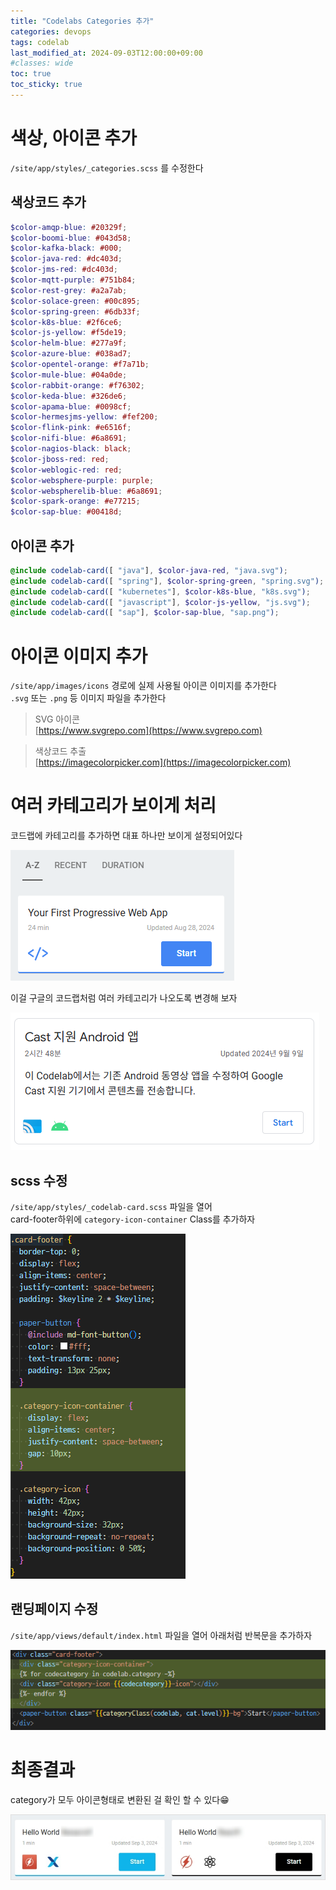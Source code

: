 ```yaml
---
title: "Codelabs Categories 추가"
categories: devops
tags: codelab
last_modified_at: 2024-09-03T12:00:00+09:00
#classes: wide
toc: true
toc_sticky: true
---
```


# 색상, 아이콘 추가

`/site/app/styles/_categories.scss` 를 수정한다

## 색상코드 추가

```scss
$color-amqp-blue: #20329f;
$color-boomi-blue: #043d58;
$color-kafka-black: #000;
$color-java-red: #dc403d;
$color-jms-red: #dc403d;
$color-mqtt-purple: #751b84;
$color-rest-grey: #a2a7ab;
$color-solace-green: #00c895;
$color-spring-green: #6db33f;
$color-k8s-blue: #2f6ce6;
$color-js-yellow: #f5de19;
$color-helm-blue: #277a9f;
$color-azure-blue: #038ad7;
$color-opentel-orange: #f7a71b;
$color-mule-blue: #04a0de;
$color-rabbit-orange: #f76302;
$color-keda-blue: #326de6;
$color-apama-blue: #0098cf;
$color-hermesjms-yellow: #fef200;
$color-flink-pink: #e6516f;
$color-nifi-blue: #6a8691;
$color-nagios-black: black;
$color-jboss-red: red;
$color-weblogic-red: red;
$color-websphere-purple: purple;
$color-webspherelib-blue: #6a8691;
$color-spark-orange: #e77215;
$color-sap-blue: #00418d;
```

## 아이콘 추가

```scss
@include codelab-card([ "java"], $color-java-red, "java.svg");
@include codelab-card([ "spring"], $color-spring-green, "spring.svg");
@include codelab-card([ "kubernetes"], $color-k8s-blue, "k8s.svg");
@include codelab-card([ "javascript"], $color-js-yellow, "js.svg");
@include codelab-card([ "sap"], $color-sap-blue, "sap.png");
```

# 아이콘 이미지 추가

`/site/app/images/icons` 경로에 실제 사용될 아이콘 이미지를 추가한다  
`.svg` 또는 `.png` 등 이미지 파일을 추가한다

> SVG 아이콘  
> [https://www.svgrepo.com](https://www.svgrepo.com)

> 색상코드 추출  
> [https://imagecolorpicker.com](https://imagecolorpicker.com)

# 여러 카테고리가 보이게 처리

코드랩에 카테고리를 추가하면 대표 하나만 보이게 설정되어있다

![original](/images/2024-09-03-devops-Codelabs-categories/2024-09-09-13-09-58.png)

이걸 구글의 코드랩처럼 여러 카테고리가 나오도록 변경해 보자

![google-codelab](/images/2024-09-03-devops-Codelabs-categories/2024-09-09-13-10-47.png)

## scss 수정

`/site/app/styles/_codelab-card.scss` 파일을 열어  
card-footer하위에 `category-icon-container` Class를 추가하자

![icon-container](/images/2024-09-03-devops-Codelabs-categories/2024-09-09-13-14-20.png)

## 랜딩페이지 수정

`/site/app/views/default/index.html` 파일을 열어 아래처럼 반복문을 추가하자

![card-footer](/images/2024-09-03-devops-Codelabs-categories/2024-09-09-13-17-00.png)

# 최종결과

category가 모두 아이콘형태로 변환된 걸 확인 할 수 있다😁

![final](/images/2024-09-03-devops-Codelabs-categories/2024-09-09-13-23-25.png)
